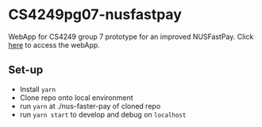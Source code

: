 # CS4249pg07-nusfastpay
WebApp for CS4249 group 7 prototype for an improved NUSFastPay.
Click [here](https://main--nus-faster-pay.netlify.app/) to access the webApp.

## Set-up
- Install `yarn`
- Clone repo onto local environment
- run `yarn` at ./nus-faster-pay of cloned repo
- run `yarn start` to develop and debug on `localhost`
